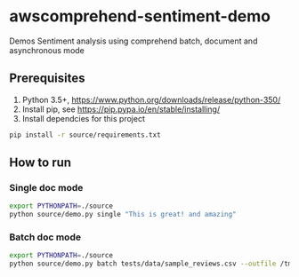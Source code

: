 # awscomprehend-sentiment-demo
Demos Sentiment analysis using comprehend batch, document and asynchronous mode

## Prerequisites
1. Python 3.5+, https://www.python.org/downloads/release/python-350/ 
2. Install pip, see https://pip.pypa.io/en/stable/installing/ 
3. Install dependcies for this project
```bash
pip install -r source/requirements.txt
``` 

## How to run
### Single doc mode
```bash
export PYTHONPATH=./source
python source/demo.py single "This is great! and amazing"
```


### Batch doc mode
```bash
export PYTHONPATH=./source
python source/demo.py batch tests/data/sample_reviews.csv --outfile /tmp/sentiment.csv
```
